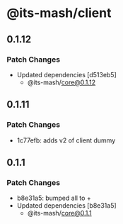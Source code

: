 # @its-mash/client

## 0.1.12

### Patch Changes

- Updated dependencies [d513eb5]
  - @its-mash/core@0.1.12

## 0.1.11

### Patch Changes

- 1c77efb: adds v2 of client dummy

## 0.1.1

### Patch Changes

- b8e31a5: bumped all to +
- Updated dependencies [b8e31a5]
  - @its-mash/core@0.1.1
